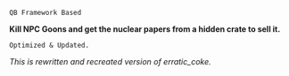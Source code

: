 ``QB Framework Based``

**Kill NPC Goons and get the nuclear papers from a hidden crate to sell it.**

```Optimized & Updated.```

*This is rewritten and recreated version of erratic_coke.*

